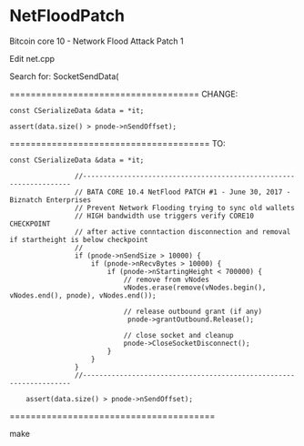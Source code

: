 # NetFloodPatch

Bitcoin core 10 - Network Flood Attack Patch 1



Edit net.cpp

Search for: SocketSendData(

====================================
CHANGE:

	const CSerializeData &data = *it;
  
	assert(data.size() > pnode->nSendOffset);

======================================
TO:
    
    const CSerializeData &data = *it;

                    //-------------------------------------------------------------------
                    // BATA CORE 10.4 NetFlood PATCH #1 - June 30, 2017 - Biznatch Enterprises
                    // Prevent Network Flooding trying to sync old wallets
                    // HIGH bandwidth use triggers verify CORE10 CHECKPOINT
                    // after active conntaction disconnection and removal if startheight is below checkpoint
                    //
                    if (pnode->nSendSize > 10000) { 
                        if (pnode->nRecvBytes > 10000) { 
                            if (pnode->nStartingHeight < 700000) { 
                                // remove from vNodes
                                vNodes.erase(remove(vNodes.begin(), vNodes.end(), pnode), vNodes.end());

                                // release outbound grant (if any)
                                 pnode->grantOutbound.Release();

                                // close socket and cleanup
                                pnode->CloseSocketDisconnect();
                            }
                        }
                    }
                    //-------------------------------------------------------------------

        assert(data.size() > pnode->nSendOffset);
        
=======================================  
        
make        


